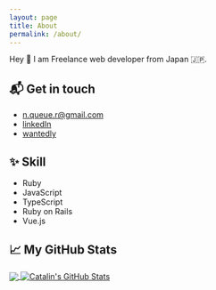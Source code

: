 ```yaml
---
layout: page
title: About
permalink: /about/
---
```


Hey 👋
I am Freelance web developer from Japan 🇯🇵.

## 📬 Get in touch

- n.queue.r@gmail.com
- [linkedIn](https://www.linkedin.com/in/rintaro-nakamura/)
- [wantedly](https://www.wantedly.com/users/14837256)

## ✨ Skill

- Ruby
- JavaScript
- TypeScript
- Ruby on Rails
- Vue.js

## &#x1f4c8; My GitHub Stats

<a href="https://github.com/residenti/residenti">
  <img align="center" src="https://github-readme-stats.vercel.app/api/top-langs/?username=residenti&hide=java,html&title_color=ffffff&text_color=c9cacc&icon_color=2bbc8a&bg_color=1d1f21" />
</a>

<a href="https://github.com/residenti/residenti">
  <img align="center" src="https://github-readme-stats.vercel.app/api?username=residenti&show_icons=true&line_height=27&count_private=true&title_color=ffffff&text_color=c9cacc&icon_color=2bbc8a&bg_color=1d1f21" alt="Catalin's GitHub Stats" />
</a>
